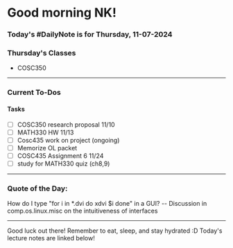 # Good morning NK!
### Today's #DailyNote is for  Thursday, 11-07-2024
### Thursday's Classes
- COSC350
------------
### Current To-Dos
#### Tasks
- [ ] COSC350 research proposal 11/10
- [ ] MATH330 HW 11/13 
- [ ] Cosc435 work on project (ongoing)
- [ ] Memorize OL packet
- [ ] COSC435 Assignment 6 11/24
- [ ] study for MATH330 quiz (ch8,9)

----------
### Quote of the Day:

 How do I type "for i in *.dvi do xdvi $i done" in a GUI?
	-- Discussion in comp.os.linux.misc on the intuitiveness of interfaces

-------

Good luck out there! Remember to eat, sleep, and stay hydrated :D
Today's lecture notes are linked below!